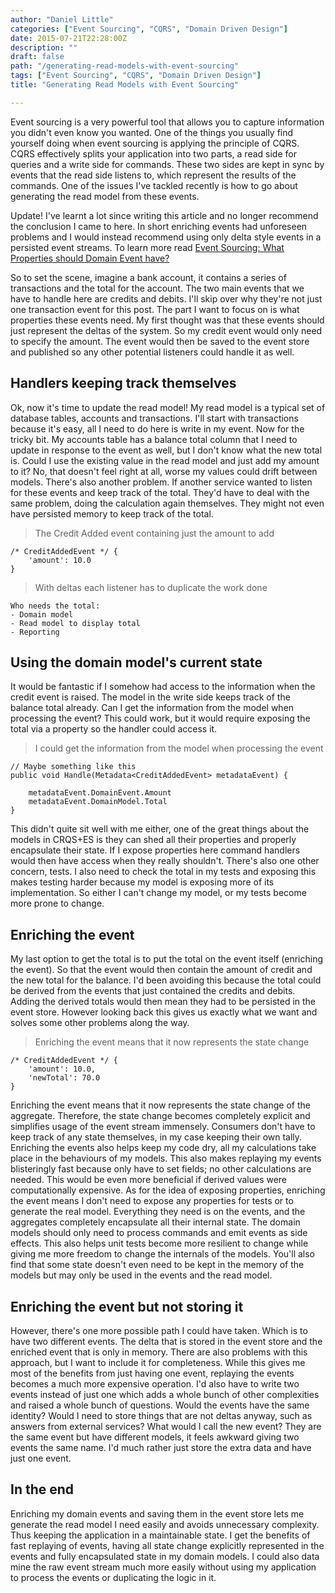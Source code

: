 ```yaml
---
author: "Daniel Little"
categories: ["Event Sourcing", "CQRS", "Domain Driven Design"]
date: 2015-07-21T22:28:00Z
description: ""
draft: false
path: "/generating-read-models-with-event-sourcing"
tags: ["Event Sourcing", "CQRS", "Domain Driven Design"]
title: "Generating Read Models with Event Sourcing"

---
```


Event sourcing is a very powerful tool that allows you to capture information you didn't even know you wanted. One of the things you usually find yourself doing when event sourcing is applying the principle of CQRS. CQRS effectively splits your application into two parts, a read side for queries and a write side for commands. These two sides are kept in sync by events that the read side listens to, which represent the results of the commands. One of the issues I've tackled recently is how to go about generating the read model from these events.

<div class="alert alert-danger">
    Update! I've learnt a lot since writing this article and no longer recommend the conclusion I came to here. In short enriching events had unforeseen problems and I would instead recommend using only delta style events in a persisted event streams. To learn more read <a href="/event-sourcing-what-properties-should-domain-events-have">Event Sourcing: What Properties should Domain Event have?</a>
</div>

So to set the scene, imagine a bank account, it contains a series of transactions and the total for the account. The two main events that we have to handle here are credits and debits. I'll skip over why they're not just one transaction event for this post. The part I want to focus on is what properties these events need. My first thought was that these events should just represent the deltas of the system. So my credit event would only need to specify the amount. The event would then be saved to the event store and published so any other potential listeners could handle it as well.

## Handlers keeping track themselves

Ok, now it's time to update the read model! My read model is a typical set of database tables, accounts and transactions. I'll start with transactions because it's easy, all I need to do here is write in my event. Now for the tricky bit. My accounts table has a balance total column that I need to update in response to the event as well, but I don't know what the new total is. Could I use the existing value in the read model and just add my amount to it? No, that doesn't feel right at all, worse my values could drift between models. There's also another problem. If another service wanted to listen for these events and keep track of the total. They'd have to deal with the same problem, doing the calculation again themselves. They might not even have persisted memory to keep track of the total.

> The Credit Added event containing just the amount to add

    /* CreditAddedEvent */ {
        'amount': 10.0
    }

> With deltas each listener has to duplicate the work done

    Who needs the total:
    - Domain model
    - Read model to display total
    - Reporting

## Using the domain model's current state

It would be fantastic if I somehow had access to the information when the credit event is raised. The model in the write side keeps track of the balance total already. Can I get the information from the model when processing the event? This could work, but it would require exposing the total via a property so the handler could access it. 

> I could get the information from the model when processing the event

    // Maybe something like this
    public void Handle(Metadata<CreditAddedEvent> metadataEvent) {
       
        metadataEvent.DomainEvent.Amount
        metadataEvent.DomainModel.Total
    }

This didn't quite sit well with me either, one of the great things about the models in CRQS+ES is they can shed all their properties and properly encapsulate their state. If I expose properties here command handlers would then have access when they really shouldn't. There's also one other concern, tests. I also need to check the total in my tests and exposing this makes testing harder because my model is exposing more of its implementation. So either I can't change my model, or my tests become more prone to change. 

## Enriching the event

My last option to get the total is to put the total on the event itself (enriching the event). So that the event would then contain the amount of credit and the new total for the balance. I'd been avoiding this because the total could be derived from the events that just contained the credits and debits. Adding the derived totals would then mean they had to be persisted in the event store. However looking back this gives us exactly what we want and solves some other problems along the way.

> Enriching the event means that it now represents the state change

    /* CreditAddedEvent */ {
        'amount': 10.0,
        'newTotal': 70.0
    }

Enriching the event means that it now represents the state change of the aggregate. Therefore, the state change becomes completely explicit and simplifies usage of the event stream immensely. Consumers don't have to keep track of any state themselves, in my case keeping their own tally. Enriching the events also helps keep my code dry, all my calculations take place in the behaviours of my models. This also makes replaying my events blisteringly fast because only have to set fields; no other calculations are needed. This would be even more beneficial if derived values were computationally expensive. As for the idea of exposing properties, enriching the event means I don't need to expose any properties for tests or to generate the real model. Everything they need is on the events, and the aggregates completely encapsulate all their internal state. The domain models should only need to process commands and emit events as side effects. This also helps unit tests become more resilient to change while giving me more freedom to change the internals of the models. You'll also find that some state doesn't even need to be kept in the memory of the models but may only be used in the events and the read model.

## Enriching the event but not storing it

However, there's one more possible path I could have taken. Which is to have two different events. The delta that is stored in the event store and the enriched event that is only in memory. There are also problems with this approach, but I want to include it for completeness. While this gives me most of the benefits from just having one event, replaying the events becomes a much more expensive operation. I'd also have to write two events instead of just one which adds a whole bunch of other complexities and raised a whole bunch of questions. Would the events have the same identity? Would I need to store things that are not deltas anyway, such as answers from external services? What would I call the new event?  They are the same event but have different models, it feels awkward giving two events the same name. I'd much rather just store the extra data and have just one event. 

## In the end

Enriching my domain events and saving them in the event store lets me generate the read model I need easily and avoids unnecessary complexity. Thus keeping the application in a maintainable state. I get the benefits of fast replaying of events, having all state change explicitly represented in the events and fully encapsulated state in my domain models. I could also data mine the raw event stream much more easily without using my application to process the events or duplicating the logic in it. 
